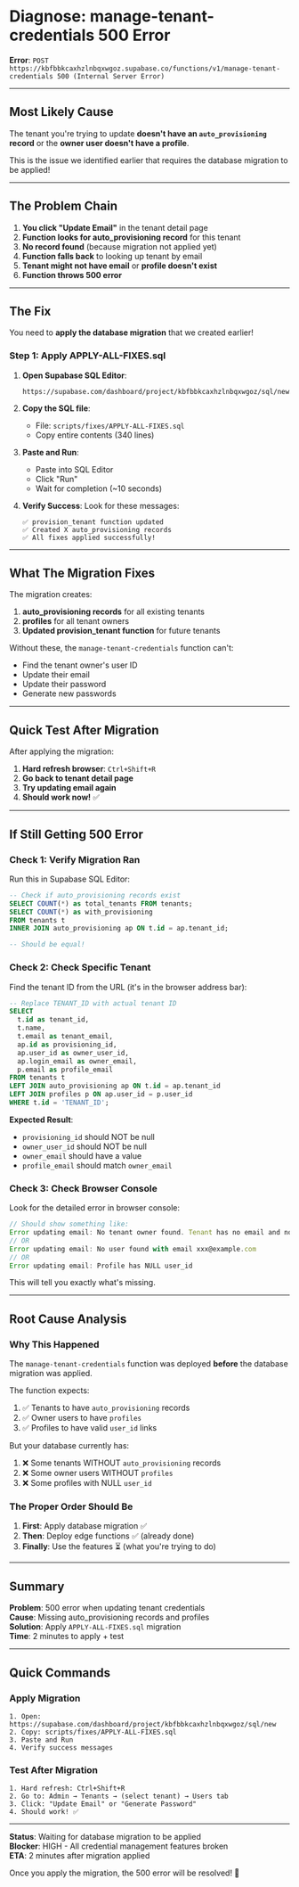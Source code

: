 # Diagnose: manage-tenant-credentials 500 Error

**Error**: `POST https://kbfbbkcaxhzlnbqxwgoz.supabase.co/functions/v1/manage-tenant-credentials 500 (Internal Server Error)`

---

## Most Likely Cause

The tenant you're trying to update **doesn't have an `auto_provisioning` record** or the **owner user doesn't have a profile**.

This is the issue we identified earlier that requires the database migration to be applied!

---

## The Problem Chain

1. **You click "Update Email"** in the tenant detail page
2. **Function looks for auto_provisioning record** for this tenant
3. **No record found** (because migration not applied yet)
4. **Function falls back** to looking up tenant by email
5. **Tenant might not have email** or **profile doesn't exist**
6. **Function throws 500 error**

---

## The Fix

You need to **apply the database migration** that we created earlier!

### Step 1: Apply APPLY-ALL-FIXES.sql

1. **Open Supabase SQL Editor**:
   ```
   https://supabase.com/dashboard/project/kbfbbkcaxhzlnbqxwgoz/sql/new
   ```

2. **Copy the SQL file**:
   - File: `scripts/fixes/APPLY-ALL-FIXES.sql`
   - Copy entire contents (340 lines)

3. **Paste and Run**:
   - Paste into SQL Editor
   - Click "Run"
   - Wait for completion (~10 seconds)

4. **Verify Success**:
   Look for these messages:
   ```
   ✅ provision_tenant function updated
   ✅ Created X auto_provisioning records
   ✅ All fixes applied successfully!
   ```

---

## What The Migration Fixes

The migration creates:

1. **auto_provisioning records** for all existing tenants
2. **profiles** for all tenant owners
3. **Updated provision_tenant function** for future tenants

Without these, the `manage-tenant-credentials` function can't:
- Find the tenant owner's user ID
- Update their email
- Update their password
- Generate new passwords

---

## Quick Test After Migration

After applying the migration:

1. **Hard refresh browser**: `Ctrl+Shift+R`
2. **Go back to tenant detail page**
3. **Try updating email again**
4. **Should work now!** ✅

---

## If Still Getting 500 Error

### Check 1: Verify Migration Ran

Run this in Supabase SQL Editor:
```sql
-- Check if auto_provisioning records exist
SELECT COUNT(*) as total_tenants FROM tenants;
SELECT COUNT(*) as with_provisioning 
FROM tenants t 
INNER JOIN auto_provisioning ap ON t.id = ap.tenant_id;

-- Should be equal!
```

### Check 2: Check Specific Tenant

Find the tenant ID from the URL (it's in the browser address bar):
```sql
-- Replace TENANT_ID with actual tenant ID
SELECT 
  t.id as tenant_id,
  t.name,
  t.email as tenant_email,
  ap.id as provisioning_id,
  ap.user_id as owner_user_id,
  ap.login_email as owner_email,
  p.email as profile_email
FROM tenants t
LEFT JOIN auto_provisioning ap ON t.id = ap.tenant_id
LEFT JOIN profiles p ON ap.user_id = p.user_id
WHERE t.id = 'TENANT_ID';
```

**Expected Result**:
- `provisioning_id` should NOT be null
- `owner_user_id` should NOT be null
- `owner_email` should have a value
- `profile_email` should match `owner_email`

### Check 3: Check Browser Console

Look for the detailed error in browser console:
```javascript
// Should show something like:
Error updating email: No tenant owner found. Tenant has no email and no provisioning record.
// OR
Error updating email: No user found with email xxx@example.com
// OR
Error updating email: Profile has NULL user_id
```

This will tell you exactly what's missing.

---

## Root Cause Analysis

### Why This Happened

The `manage-tenant-credentials` function was deployed **before** the database migration was applied.

The function expects:
1. ✅ Tenants to have `auto_provisioning` records
2. ✅ Owner users to have `profiles`
3. ✅ Profiles to have valid `user_id` links

But your database currently has:
1. ❌ Some tenants WITHOUT `auto_provisioning` records
2. ❌ Some owner users WITHOUT `profiles`
3. ❌ Some profiles with NULL `user_id`

### The Proper Order Should Be

1. **First**: Apply database migration ✅
2. **Then**: Deploy edge functions ✅ (already done)
3. **Finally**: Use the features ⏳ (what you're trying to do)

---

## Summary

**Problem**: 500 error when updating tenant credentials  
**Cause**: Missing auto_provisioning records and profiles  
**Solution**: Apply `APPLY-ALL-FIXES.sql` migration  
**Time**: 2 minutes to apply + test

---

## Quick Commands

### Apply Migration
```
1. Open: https://supabase.com/dashboard/project/kbfbbkcaxhzlnbqxwgoz/sql/new
2. Copy: scripts/fixes/APPLY-ALL-FIXES.sql
3. Paste and Run
4. Verify success messages
```

### Test After Migration
```
1. Hard refresh: Ctrl+Shift+R
2. Go to: Admin → Tenants → (select tenant) → Users tab
3. Click: "Update Email" or "Generate Password"
4. Should work! ✅
```

---

**Status**: Waiting for database migration to be applied  
**Blocker**: HIGH - All credential management features broken  
**ETA**: 2 minutes after migration applied

Once you apply the migration, the 500 error will be resolved! 🎯
